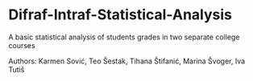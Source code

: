 # Difraf-Intraf-Statistical-Analysis
A basic statistical analysis of students grades in two separate college courses

Authors: Karmen Sović, Teo Šestak, Tihana Štifanić, Marina Švoger, Iva Tutiš
